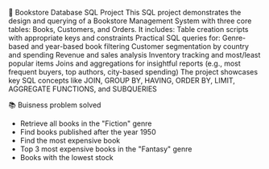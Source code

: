 📘 Bookstore Database SQL Project
This SQL project demonstrates the design and querying of a Bookstore Management System with three core tables: Books, Customers, and Orders. It includes:
Table creation scripts with appropriate keys and constraints
Practical SQL queries for:
Genre-based and year-based book filtering
Customer segmentation by country and spending
Revenue and sales analysis
Inventory tracking and most/least popular items
Joins and aggregations for insightful reports (e.g., most frequent buyers, top authors, city-based spending)
The project showcases key SQL concepts like JOIN, GROUP BY, HAVING, ORDER BY, LIMIT, AGGREGATE FUNCTIONS, and SUBQUERIES

 📚 Buisness problem solved
- Retrieve all books in the "Fiction" genre
- Find books published after the year 1950
- Find the most expensive book
- Top 3 most expensive books in the "Fantasy" genre
- Books with the lowest stock


